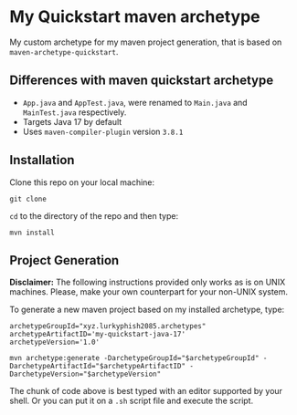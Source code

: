 # My Quickstart maven archetype

My custom archetype for my maven project generation, that is based on
`maven-archetype-quickstart`.

## Differences with maven quickstart archetype

- `App.java` and `AppTest.java`, were renamed to `Main.java` and `MainTest.java` respectively.
- Targets Java 17 by default
- Uses `maven-compiler-plugin` version `3.8.1`

## Installation

Clone this repo on your local machine:

```
git clone
```

`cd` to the directory of the repo and then type:

```
mvn install
```

## Project Generation

**Disclaimer:** The following instructions provided only works as is on UNIX
machines. Please, make your own counterpart for your non-UNIX system.

To generate a new maven project based on my installed archetype, type:

```
archetypeGroupId="xyz.lurkyphish2085.archetypes"
archetypeArtifactID='my-quickstart-java-17'
archetypeVersion='1.0'

mvn archetype:generate -DarchetypeGroupId="$archetypeGroupId" -DarchetypeArtifactId="$archetypeArtifactID" -DarchetypeVersion="$archetypeVersion"
```

The chunk of code above is best typed with an editor supported by your shell.
Or you can put it on a `.sh` script file and execute the script.
